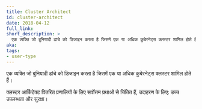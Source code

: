 ```yaml
---
title: Cluster Architect
id: cluster-architect
date: 2018-04-12
full_link: 
short_description: >
  एक व्यक्ति जो बुनियादी ढांचे को डिजाइन करता है जिसमें एक या अधिक कुबेरनेट्स क्लस्टर शामिल होते हैं।
aka: 
tags:
- user-type
---
```

 एक व्यक्ति जो बुनियादी ढांचे को डिजाइन करता है जिसमें एक या अधिक कुबेरनेट्स क्लस्टर शामिल होते हैं।

<!--more--> 

क्लस्टर आर्किटेक्ट वितरित प्रणालियों के लिए सर्वोत्तम प्रथाओं से चिंतित हैं, उदाहरण के लिए&#58; उच्च उपलब्धता और सुरक्षा।